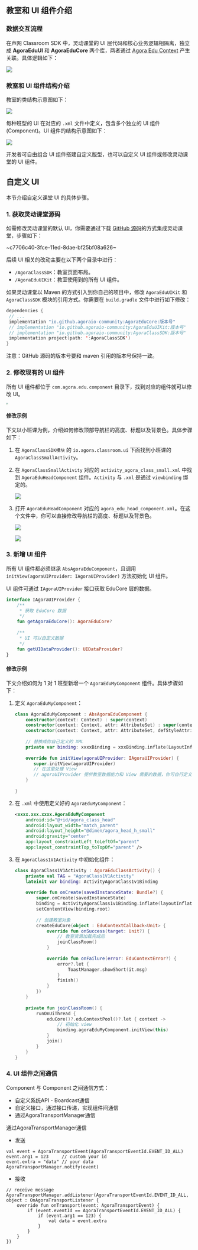 ## 教室和 UI 组件介绍

### 数据交互流程

在声网 Classroom SDK 中，灵动课堂的 UI 层代码和核心业务逻辑相隔离，独立成 **AgoraEduUI** 和 **AgoraEduCore** 两个库，两者通过 [Agora Edu Context](/cn/agora-class/API%20Reference/edu_context_kotlin/API/edu_context_api_overview.html) 产生关联。具体逻辑如下：

![](https://web-cdn.agora.io/docs-files/1650273644082)

### 教室和 UI 组件结构介绍

教室的类结构示意图如下：

![](https://web-cdn.agora.io/docs-files/1650362684444)

每种班型的 UI 在对应的 `.xml` 文件中定义，包含多个独立的 UI 组件 (Component)。UI 组件的结构示意图如下：

![](https://web-cdn.agora.io/docs-files/1650362871036)

开发者可自由组合 UI 组件搭建自定义版型，也可以自定义 UI 组件或修改灵动课堂的 UI 组件。

## 自定义 UI

本节介绍自定义课堂 UI 的具体步骤。

### 1. 获取灵动课堂源码

如需修改灵动课堂的默认 UI，你需要通过下载 [GitHub 源码](https://github.com/AgoraIO-Community/CloudClass-Android)的方式集成灵动课堂，步骤如下：

~c7706c40-3fce-11ed-8dae-bf25bf08a626~

后续 UI 相关的改动主要在以下两个目录中进行：

- `/AgoraClassSDK`：教室页面布局。
- `/AgoraEduUIKit`：教室使用到的所有 UI 组件。

如果灵动课堂以 Maven 的方式引入到你自己的项目中，修改 `AgoraEduUIKit` 和 `AgoraClassSDK` 模块的引用方式。你需要在 `build.gradle` 文件中进行如下修改：

   ```kotlin
   dependencies {
    // ...
    implementation "io.github.agoraio-community:AgoraEduCore:版本号"
    // implementation "io.github.agoraio-community:AgoraEduUIKit:版本号"
    // implementation "io.github.agoraio-community:AgoraClassSDK:版本号"
    implementation project(path: ':AgoraClassSDK')
   }
   ```
   

<div class="alert note">注意：GitHub 源码的版本号要和 maven 引用的版本号保持一致。</div>

### 2. 修改现有的 UI 组件

所有 UI 组件都位于 `com.agora.edu.component` 目录下，找到对应的组件就可以修改 UI。

<img src="https://web-cdn.agora.io/docs-files/1650365793677" style="zoom:30%;" />

#### 修改示例

下文以小班课为例，介绍如何修改顶部导航栏的高度、标题以及背景色。具体步骤如下：

1. 在 `AgoraClassSDK模块` 的 `io.agora.classroom.ui` 下面找到小班课的 `AgoraClassSmallActivity`。

2. 在 `AgoraClassSmallActivity` 对应的 `activity_agora_class_small.xml` 中找到 `AgoraEduHeadComponent` 组件。`Activity` 与 `.xml` 是通过 `viewbinding` 绑定的。

   ![](https://web-cdn.agora.io/docs-files/1650438722532)

3. 打开 `AgoraEduHeadComponent` 对应的 `agora_edu_head_component.xml`。在这个文件中，你可以直接修改导航栏的高度、标题以及背景色。

   ![](https://web-cdn.agora.io/docs-files/1650438755866)

   ![](https://web-cdn.agora.io/docs-files/1650438826125)

### 3. 新增 UI 组件

所有 UI 组件都必须继承 `AbsAgoraEduComponent`，且调用 `initView(agoraUIProvider: IAgoraUIProvider)` 方法初始化 UI 组件。

UI 组件可通过 `IAgoraUIProvider` 接口获取 EduCore 层的数据。

```kotlin
interface IAgoraUIProvider {
    /**
     * 获取 EduCore 数据
     */
    fun getAgoraEduCore(): AgoraEduCore?
 
    /**
     * UI 可以自定义数据
     */
    fun getUIDataProvider(): UIDataProvider?
}
```

#### 修改示例

下文介绍如何为 1 对 1 班型新增一个 `AgoraEduMyComponent` 组件。具体步骤如下：

1. 定义 `AgoraEduMyComponent`：

   ```kotlin
   class AgoraEduMyComponent : AbsAgoraEduComponent {
       constructor(context: Context) : super(context)
       constructor(context: Context, attr: AttributeSet) : super(context, attr)
       constructor(context: Context, attr: AttributeSet, defStyleAttr: Int) : super(context, attr, defStyleAttr)
    
       // 替换成你自己定义的 XML
       private var binding: xxxxBinding = xxxBinding.inflate(LayoutInflater.from(context), this, true)
    
       override fun initView(agoraUIProvider: IAgoraUIProvider) {
          super.initView(agoraUIProvider)
          // 在这里处理 View      
          // agoraUIProvider 提供教室数据能力和 View 需要的数据，你可自行定义
       }
      
   }
   ```

2. 在 `.xml` 中使用定义好的 `AgoraEduMyComponent`：

   ```xml
   <xxxx.xxx.xxxx.AgoraEduMyComponent
       android:id="@+id/agora_class_head"
       android:layout_width="match_parent"
       android:layout_height="@dimen/agora_head_h_small"
       android:gravity="center"
       app:layout_constraintLeft_toLeftOf="parent"
       app:layout_constraintTop_toTopOf="parent" />
   ```

3. 在 `AgoraClass1V1Activity` 中初始化组件：

   ```kotlin
   class AgoraClass1V1Activity : AgoraEduClassActivity() {
       private val TAG = "AgoraClass1V1Activity"
       lateinit var binding: ActivityAgoraClass1v1Binding
    
       override fun onCreate(savedInstanceState: Bundle?) {
           super.onCreate(savedInstanceState)
           binding = ActivityAgoraClass1v1Binding.inflate(layoutInflater)
           setContentView(binding.root)
    
           // 创建教室对象
           createEduCore(object : EduContextCallback<Unit> {
               override fun onSuccess(target: Unit?) {
                   // 教室资源加载完成后
                   joinClassRoom()
               }
    
               override fun onFailure(error: EduContextError?) {
                   error?.let {
                       ToastManager.showShort(it.msg)
                   }
                   finish()
               }
           })
       }
    
       private fun joinClassRoom() {
           runOnUiThread {
               eduCore()?.eduContextPool()?.let { context ->
                   // 初始化 view
                   binding.agoraEduMyComponent.initView(this)
               }
               join()
           }
       }
   }
   ```

### 4. UI 组件之间通信
Component 与 Component 之间通信方式：
- 自定义系统API - Boardcast通信
- 自定义接口，通过接口传递，实现组件间通信
- 通过AgoraTransportManager通信


通过AgoraTransportManager通信

- 发送
```
val event = AgoraTransportEvent(AgoraTransportEventId.EVENT_ID_ALL)  
event.arg1 = 123     // custom your id  
event.extra = "data" // your data  
AgoraTransportManager.notify(event)
```

- 接收
```
// receive message AgoraTransportManager.addListener(AgoraTransportEventId.EVENT_ID_ALL, object : OnAgoraTransportListener {  
    override fun onTransport(event: AgoraTransportEvent) {  
        if (event.eventId == AgoraTransportEventId.EVENT_ID_ALL) {  
            if (event.arg1 == 123) {  
                val data = event.extra  
            }
        }  
    }  
})
```